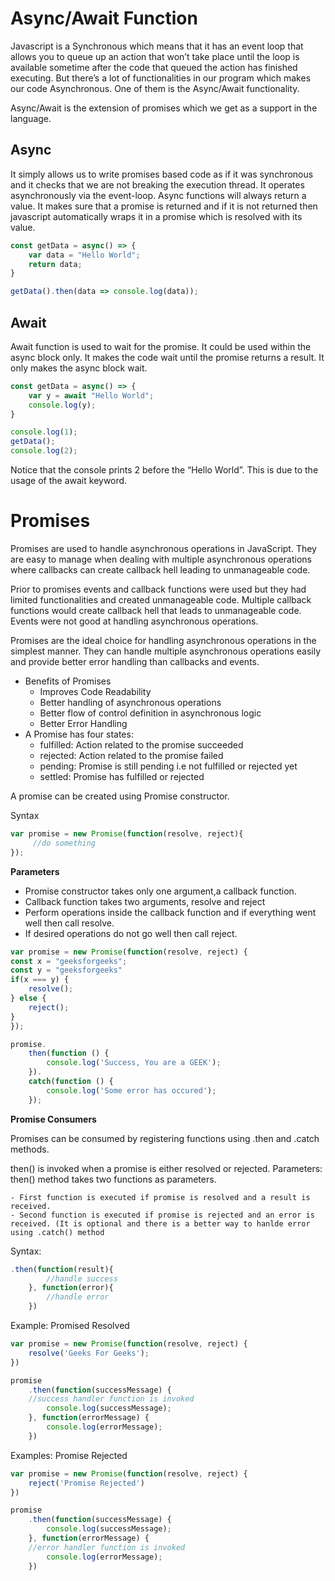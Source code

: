 # Async/Await Function

Javascript is a Synchronous which means that it has an event loop that allows you to queue up an action that won’t take place until the loop is available sometime after the code that queued the action has finished executing. But there’s a lot of functionalities in our program which makes our code Asynchronous. One of them is the Async/Await functionality.

Async/Await is the extension of promises which we get as a support in the language.


## Async

It simply allows us to write promises based code as if it was synchronous and it checks that we are not breaking the execution thread. It operates asynchronously via the event-loop. Async functions will always return a value. It makes sure that a promise is returned and if it is not returned then javascript automatically wraps it in a promise which is resolved with its value.

```js
const getData = async() => { 
	var data = "Hello World"; 
	return data; 
} 

getData().then(data => console.log(data)); 

```


## Await

Await function is used to wait for the promise. It could be used within the async block only. It makes the code wait until the promise returns a result. It only makes the async block wait.

```js
const getData = async() => { 
	var y = await "Hello World"; 
	console.log(y); 
} 

console.log(1); 
getData(); 
console.log(2); 

```

Notice that the console prints 2 before the “Hello World”. This is due to the usage of the await keyword.


# Promises

Promises are used to handle asynchronous operations in JavaScript. They are easy to manage when dealing with multiple asynchronous operations where callbacks can create callback hell leading to unmanageable code.

Prior to promises events and callback functions were used but they had limited functionalities and created unmanageable code.
Multiple callback functions would create callback hell that leads to unmanageable code.
Events were not good at handling asynchronous operations.

Promises are the ideal choice for handling asynchronous operations in the simplest manner. They can handle multiple asynchronous operations easily and provide better error handling than callbacks and events.

- Benefits of Promises
	- Improves Code Readability
	- Better handling of asynchronous operations
	- Better flow of control definition in asynchronous logic
	- Better Error Handling
- A Promise has four states:
	- fulfilled: Action related to the promise succeeded
	- rejected: Action related to the promise failed
	- pending: Promise is still pending i.e not fulfilled or rejected yet
	- settled: Promise has fulfilled or rejected

A promise can be created using Promise constructor.

Syntax

```js
var promise = new Promise(function(resolve, reject){
     //do something
});
```

**Parameters**

- Promise constructor takes only one argument,a callback function.
- Callback function takes two arguments, resolve and reject
- Perform operations inside the callback function and if everything went well then call resolve.
- If desired operations do not go well then call reject.

```js
var promise = new Promise(function(resolve, reject) { 
const x = "geeksforgeeks"; 
const y = "geeksforgeeks"
if(x === y) { 
	resolve(); 
} else { 
	reject(); 
} 
}); 

promise. 
	then(function () { 
		console.log('Success, You are a GEEK'); 
	}). 
	catch(function () { 
		console.log('Some error has occured'); 
	}); 

```

**Promise Consumers**

Promises can be consumed by registering functions using .then and .catch methods.

then() is invoked when a promise is either resolved or rejected.
Parameters:
then() method takes two functions as parameters.

	- First function is executed if promise is resolved and a result is received.
	- Second function is executed if promise is rejected and an error is received. (It is optional and there is a better way to hanlde error using .catch() method

Syntax:

```js
.then(function(result){
        //handle success
    }, function(error){
        //handle error
    })
```

Example: Promised Resolved

```js
var promise = new Promise(function(resolve, reject) { 
	resolve('Geeks For Geeks'); 
}) 

promise 
	.then(function(successMessage) { 
	//success handler function is invoked 
		console.log(successMessage); 
	}, function(errorMessage) { 
		console.log(errorMessage); 
	}) 

```

Examples: Promise Rejected

```js
var promise = new Promise(function(resolve, reject) { 
	reject('Promise Rejected') 
}) 

promise 
	.then(function(successMessage) { 
		console.log(successMessage); 
	}, function(errorMessage) { 
	//error handler function is invoked 
		console.log(errorMessage); 
	}) 

```


